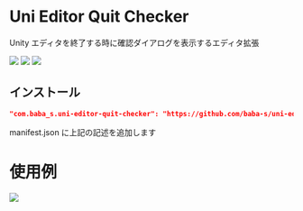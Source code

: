 # Uni Editor Quit Checker

Unity エディタを終了する時に確認ダイアログを表示するエディタ拡張

![](https://img.shields.io/badge/Unity-2018.4%2B-red.svg)
![](https://img.shields.io/badge/.NET-4.x-orange.svg)
[![](https://img.shields.io/github/license/baba-s/uni-editor-quit-checker.svg)](https://github.com/baba-s/uni-editor-quit-checker/blob/master/LICENSE)

## インストール

```json
"com.baba_s.uni-editor-quit-checker": "https://github.com/baba-s/uni-editor-quit-checker.git",
```

manifest.json に上記の記述を追加します  

# 使用例

![](https://cdn-ak.f.st-hatena.com/images/fotolife/b/baba_s/20190929/20190929163510.png)
